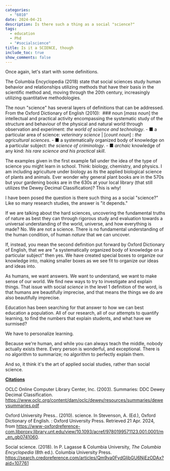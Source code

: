 ```yaml
---
categories:
  - "6010"
date: 2024-04-21
description: Is there such a thing as a social "science?"
tags:
  - education
  - Phd
  - "#socialscience"
title: Is it a SCIENCE, though
include_toc: true
show_comments: false
---
```

Once again, let's start with some definitions.

The Columbia Encyclopedia (2018) state that social sciences study human behavior and relationships utilizing methods that have their basis in the scientific method and, moving through the 20th century, increasingly utilizing quantitative methodologies. 

The noun "science" has several layers of definitions that can be addressed. From the Oxford Dictionary of English (2010):
	 ### noun
	[_mass noun_] the intellectual and practical activity encompassing the systematic study of the structure and behaviour of the physical and natural world through observation and experiment: _the world of science and technology_.
	- ■ a particular area of science: _veterinary science_ | [_count noun_] : _the agricultural sciences_.
	- ■ a systematically organized body of knowledge on a particular subject: _the science of criminology_.
	- ■ _archaic_ knowledge of any kind: _his rare science and his practical skill_.

The examples given in the first example fall under the idea of the type of science you might learn in school. Think: biology, chemistry, and physics. I am including agriculture under biology as its the applied biological science of plants and animals. Ever wonder why general plant books are in the 570s but your gardening books are in the 630s at your local library (that still utilizes the Dewey Decimal Classification)? This is why! 

I have been posed the question is there such thing as a social "science?" Like so many research studies, the answer is "it depends." 

If we are talking about the hard sciences, uncovering the fundamental truths of nature as best they can through rigorous study and evaluation towards a universal understanding of the world, universe, and how everything is made? No. We are not a science. There is no fundamental understanding of the human condition, of human *nature* that we can uncover. 

If, instead, you mean the second definition put forward by Oxford Dictionary of English, that we are "a systematically organized body of knowledge on a particular subject" then yes. We have created special boxes to organize our knowledge into, making smaller boxes as we see fit to organize our ideas and ideas into. 

As humans, we want answers. We want to understand, we want to make sense of our world. We find new ways to try to investigate and explain things. That issue with social *science* in the level 1 definition of the word, is that humans are beautifully imprecise, and that means the things we do are also beautifully imprecise. 

Education has been searching for that answer to how we can best education a population. All of our research, all of our attempts to quantify learning, to find the numbers that explain students, and what have we surmised? 

We have to personalize learning. 

Because we're human, and while you can always teach the middle, nobody actually exists there. Every person is wonderful, and exceptional. There is no algorithm to summarize; no algorithm to perfectly explain them.

And so, it think it's the art of applied social studies, rather than social science. 


<u>**Citations**</u>

OCLC Online Computer Library Center, Inc. (2003). Summaries: DDC Dewey Decimal Classification. https://www.oclc.org/content/dam/oclc/dewey/resources/summaries/deweysummaries.pdf

Oxford University Press.. (2010). science. In Stevenson, A. (Ed.), Oxford Dictionary of English. : Oxford University Press. Retrieved 21 Apr. 2024, from https://www-oxfordreference-com.libproxy.library.unt.edu/view/10.1093/acref/9780199571123.001.0001/m_en_gb0741060.

Social science. (2018). In P. Lagasse & Columbia University, _The Columbia Encyclopedia_ (8th ed.). Columbia University Press. https://search.credoreference.com/articles/Qm9va0FydGljbGU6NjEzODAx?aid=107761